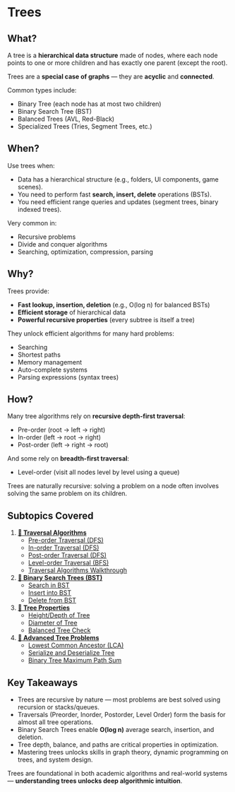 ﻿# Trees

## What?
A tree is a **hierarchical data structure** made of nodes, where each node points to one or more children and has exactly one parent (except the root).

Trees are a **special case of graphs** — they are **acyclic** and **connected**.

Common types include:
- Binary Tree (each node has at most two children)
- Binary Search Tree (BST)
- Balanced Trees (AVL, Red-Black)
- Specialized Trees (Tries, Segment Trees, etc.)

## When?
Use trees when:
- Data has a hierarchical structure (e.g., folders, UI components, game scenes).
- You need to perform fast **search, insert, delete** operations (BSTs).
- You need efficient range queries and updates (segment trees, binary indexed trees).

Very common in:
- Recursive problems
- Divide and conquer algorithms
- Searching, optimization, compression, parsing

## Why?
Trees provide:
- **Fast lookup, insertion, deletion** (e.g., O(log n) for balanced BSTs)
- **Efficient storage** of hierarchical data
- **Powerful recursive properties** (every subtree is itself a tree)

They unlock efficient algorithms for many hard problems:
- Searching
- Shortest paths
- Memory management
- Auto-complete systems
- Parsing expressions (syntax trees)

## How?

Many tree algorithms rely on **recursive depth-first traversal**:
- Pre-order (root → left → right)
- In-order (left → root → right)
- Post-order (left → right → root)

And some rely on **breadth-first traversal**:
- Level-order (visit all nodes level by level using a queue)

Trees are naturally recursive: solving a problem on a node often involves solving the same problem on its children.


## Subtopics Covered
1. [**📁 Traversal Algorithms**](traversals)
    - [Pre-order Traversal (DFS)](traversals/preorder_traversal.cpp)
    - [In-order Traversal (DFS)](traversals/inorder_traversal.cpp)
    - [Post-order Traversal (DFS)](traversals/postorder_traversal.cpp)
    - [Level-order Traversal (BFS)](traversals/level_order_traversal.cpp)
    - [Traversal Algorithms Walkthrough](traversals/README.md)
2. [**📁 Binary Search Trees (BST)**](binary_search_tree)
    - [Search in BST](binary_search_tree/search_in_bst.cpp)
    - [Insert into BST](binary_search_tree/insert_into_bst.cpp)
    - [Delete from BST](binary_search_tree/delete_from_bst.cpp)
3. [**📁 Tree Properties**](tree_properties)
    - [Height/Depth of Tree](tree_properties/height_of_tree.cpp)
    - [Diameter of Tree](tree_properties/diameter_of_tree.cpp)
    - [Balanced Tree Check](tree_properties/check_balanced_tree.cpp)
4. [**📁 Advanced Tree Problems**](advanced_trees)
    - [Lowest Common Ancestor (LCA)](advanced_trees/lowest_common_ancestor.cpp)
    - [Serialize and Deserialize Tree](advanced_trees/serialize_deserialize_tree.cpp)
    - [Binary Tree Maximum Path Sum](advanced_trees/binary_tree_max_path_sum.cpp)

## Key Takeaways
- Trees are recursive by nature — most problems are best solved using recursion or stacks/queues.
- Traversals (Preorder, Inorder, Postorder, Level Order) form the basis for almost all tree operations.
- Binary Search Trees enable **O(log n)** average search, insertion, and deletion.
- Tree depth, balance, and paths are critical properties in optimization.
- Mastering trees unlocks skills in graph theory, dynamic programming on trees, and system design.

Trees are foundational in both academic algorithms and real-world systems — **understanding trees unlocks deep algorithmic intuition**.
